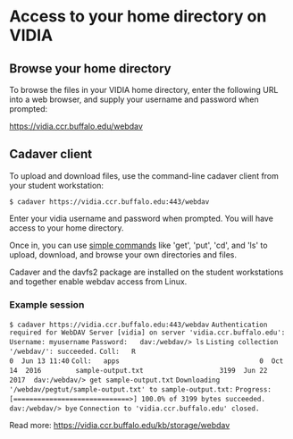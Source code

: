 # Access to your home directory on VIDIA


## Browse your home directory

To browse the files in your VIDIA home directory, enter the 
following URL into a web browser, and supply your username and 
password when prompted:

https://vidia.ccr.buffalo.edu/webdav


## Cadaver client

To upload and download files, use the command-line cadaver client from your student workstation:

`$ cadaver https://vidia.ccr.buffalo.edu:443/webdav`

Enter your vidia username and password when prompted. You will have access to your home directory.

Once in, you can use [simple commands](https://www.cs.colostate.edu/helpdocs/ftp.html) like 'get', 'put', 'cd', and 'ls'
to upload, download, and browse your own directories and files.

Cadaver and the davfs2 package are installed on the student 
workstations and together enable webdav access from Linux.

### Example session

`$ cadaver https://vidia.ccr.buffalo.edu:443/webdav`
`Authentication required for WebDAV Server [vidia] on server 'vidia.ccr.buffalo.edu':`
`Username: myusername`
`Password: `
` `
`dav:/webdav/> ls`
`Listing collection '/webdav/': succeeded.`
`Coll:   R                                      0  Jun 13 11:40`
`Coll:   apps                                   0  Oct 14  2016`
`        sample-output.txt                   3199  Jun 22  2017`
` `
`dav:/webdav/> get sample-output.txt`
`Downloading '/webdav/pegtut/sample-output.txt' to sample-output.txt:`
`Progress: [=============================>] 100.0% of 3199 bytes succeeded.`
` `
`dav:/webdav/> bye`
`Connection to 'vidia.ccr.buffalo.edu' closed.`

Read more: https://vidia.ccr.buffalo.edu/kb/storage/webdav

